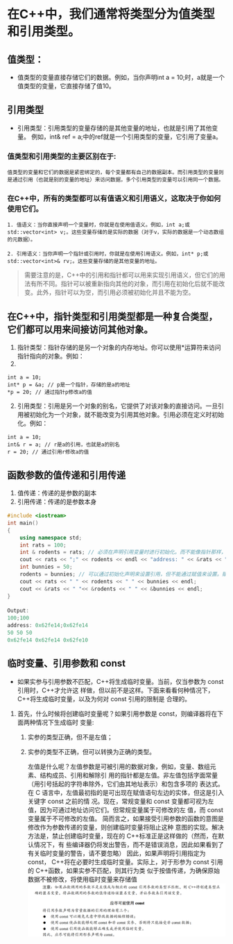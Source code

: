 # 在C++中，我们通常将类型分为值类型和引用类型。

## 值类型：
- 值类型的变量直接存储它们的数据。例如，当你声明int a = 10;时，a就是一个值类型的变量，它直接存储了值10。
## 引用类型
- 引用类型：引用类型的变量存储的是其他变量的地址，也就是引用了其他变量。
	例如，int& ref = a;中的ref就是一个引用类型的变量，它引用了变量a。

### 值类型和引用类型的主要区别在于:
	值类型的变量和它们的数据是紧密绑定的，每个变量都有自己的数据副本。而引用类型的变量则是通过引用（也就是别的变量的地址）来访问数据，多个引用类型的变量可以引用同一个数据。

### 在C++中，所有的类型都可以有值语义和引用语义，这取决于你如何使用它们。

	1. 值语义：当你直接声明一个变量时，你就是在使用值语义。例如，int a;或std::vector<int> v;。这些变量存储的是实际的数据（对于v，实际的数据是一个动态数组的元数据）。

	2. 引用语义：当你声明一个指针或引用时，你就是在使用引用语义。例如，int* p;或std::vector<int>& rv;。这些变量存储的是其他变量的地址。
   
> 需要注意的是，C++中的引用和指针都可以用来实现引用语义，但它们的用法有所不同。指针可以被重新指向其他的对象，而引用在初始化后就不能改变。此外，指针可以为空，而引用必须被初始化并且不能为空。

## 在C++中，指针类型和引用类型都是一种复合类型，它们都可以用来间接访问其他对象。

1. 指针类型：指针存储的是另一个对象的内存地址。你可以使用*运算符来访问指针指向的对象。例如：
2. 
```
int a = 10;
int* p = &a; // p是一个指针，存储的是a的地址
*p = 20; // 通过指针p修改a的值
```

2. 引用类型：引用是另一个对象的别名，它提供了对该对象的直接访问。一旦引用被初始化为一个对象，就不能改变为引用其他对象。引用必须在定义时初始化。例如：
```
int a = 10;
int& r = a; // r是a的引用，也就是a的别名
r = 20; // 通过引用r修改a的值
```

## 函数参数的值传递和引用传递

1. 值传递：传递的是参数的副本
2. 引用传递：传递的是参数本身

```cpp
#include <iostream>
int main()
{
	using namespace std;
	int rats = 100;
	int & rodents = rats; // 必须在声明引用变量时进行初始化。而不能像指针那样，先声明，再赋值
	cout << rats << ";" << rodents << endl << "address: " << &rats << ";"<< &rodents << endl;
	int bunnies = 50;
	rodents = bunnies; // 可以通过初始化声明来设置引用，但不能通过赋值来设置。赋值只能改变值，不能重定向引用的地址
	cout << rats << " " << rodents << " " << bunnies << endl;
	cout << &rats << " "<< &rodents << " " << &bunnies << endl;
}

Output:
100;100
address: 0x62fe14;0x62fe14
50 50 50
0x62fe14 0x62fe14 0x62fe10
```

## 临时变量、引用参数和 const
- 如果实参与引用参数不匹配，C++将生成临时变量。当前，仅当参数为 const 引用时，C++才允许这
样做，但以前不是这样。下面来看看何种情况下，C++将生成临时变量，以及为何对 const 引用的限制是
合理的。
1. 首先，什么时候将创建临时变量呢？如果引用参数是 const，则编译器将在下面两种情况下生成临时
变量: 
   1) 实参的类型正确，但不是左值；
   2) 实参的类型不正确，但可以转换为正确的类型。

		左值是什么呢？左值参数是可被引用的数据对象，例如，变量、数组元素、结构成员、引用和解除引
		用的指针都是左值。非左值包括字面常量（用引号括起的字符串除外，它们由其地址表示）和包含多项的
		表达式。在 C 语言中，左值最初指的是可出现在赋值语句左边的实体，但这是引入关键字 const 之前的情
		况。现在，常规变量和 const 变量都可视为左值，因为可通过地址访问它们。但常规变量属于可修改的左
		值，而 const 变量属于不可修改的左值。
简而言之，如果接受引用参数的函数的意图是修改作为参数传递的变量，则创建临时变量将阻止这种
意图的实现。解决方法是，禁止创建临时变量，现在的 C++标准正是这样做的（然而，在默认情况下，有
些编译器仍将发出警告，而不是错误消息，因此如果看到了有关临时变量的警告，请不要忽略）
因此，如果声明将引用指定为 const，
C++将在必要时生成临时变量。实际上，对于形参为 const 引用的 C++函数，如果实参不匹配，则其行为类
似于按值传递，为确保原始数据不被修改，将使用临时变量来存储值
![alt text](image.png)

